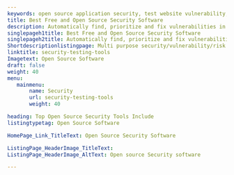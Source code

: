 ```yaml
---
keywords: open source application security, test website vulnerability, cloud app security, open source vulnerabilities, snyk open source, web application vulnerability,web application security solutions
title: Best Free and Open Source Security Software
description: Automatically find, prioritize and fix vulnerabilities in your applications. Application security at scale requires developers to be the first step in the security process.
singlepageh1title: Best Free and Open Source Security Software
singlepageh2title: Automatically find, prioritize and fix vulnerabilities in your applications. Application security at scale requires developers to be the first step in the security process.
Shortdescriptionlistingpage: Multi purpose security/vulnerability/risk scanning tools supporting Ruby and other languages with many safe defaults. Continuously and automatically find & fixe vulnerabilities in your applications. Get started with Containerize Team today!
linktitle: security-testing-tools
Imagetext: Open Source Software
draft: false
weight: 40
menu:
   mainmenu: 
       name: Security
       url: security-testing-tools
       weight: 40

heading: Top Open Source Security Tools Include
listingtypetag: Open Source Software

HomePage_Link_TitleText: Open Source Security Software

ListingPage_HeaderImage_TitleText: 
ListingPage_HeaderImage_AltText: Open source Security software

---
```


